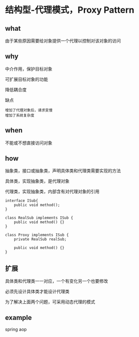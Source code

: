 # 结构型-代理模式，Proxy Pattern
## what
由于某些原因需要给对象提供一个代理以控制对该对象的访问
## why
中介作用，保护目标对象

可扩展目标对象的功能

降低耦合度

缺点

	增加了代理对象后，请求变慢
	增加了系统复杂度
## when
不能或不想直接访问对象
## how
抽象类，接口或抽象类，声明具体类和代理类需要实现的方法

具体类，实现抽象类，是代理对象

代理类，实现抽象类，内部含有对代理对象的引用

	interface ISub{
		public void method();
	}
	
	class RealSub implements ISub {
		public void method() {}
	}
	
	class Proxy implements ISub {
		private RealSub realSub;
		
		public void method() {}
	}
## 扩展
具体类和代理类一一对应，一个有变化另一个也要修改

必须先设计具体类才能设计代理类

为了解决上面两个问题，可采用动态代理的模式
## example
spring aop